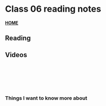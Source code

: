 # Class 06 reading notes

#### [HOME](https://cesarderio.github.io/reading-notes/)

##



## Reading

## []()

## Videos

[]()
<br>

[]()
<br>

[]()
<br>

### Things I want to know more about

